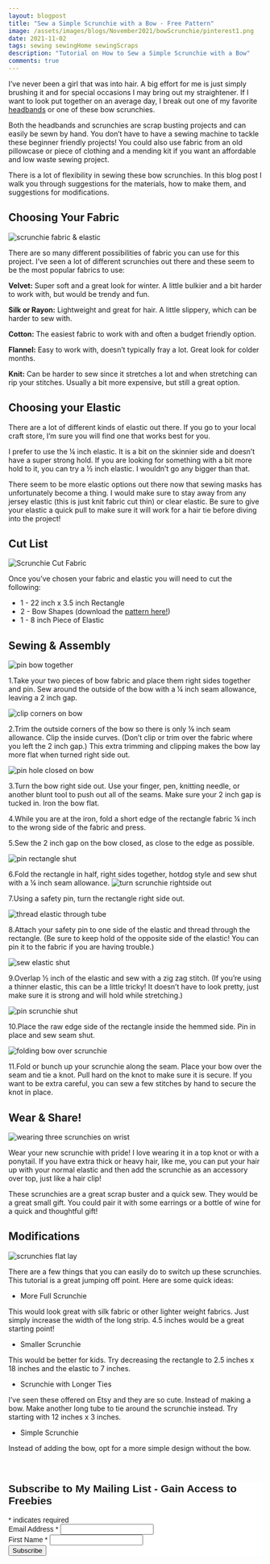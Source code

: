 ```yaml
---
layout: blogpost
title: "Sew a Simple Scrunchie with a Bow - Free Pattern"
image: /assets/images/blogs/November2021/bowScrunchie/pinterest1.png
date: 2021-11-02
tags: sewing sewingHome sewingScraps
description: "Tutorial on How to Sew a Simple Scrunchie with a Bow"
comments: true
---
```

I’ve never been a girl that was into hair. A big effort for me is just simply brushing it and for special occasions I may bring out my straightener. If I want to look put together on an average day, I break out one of my favorite [headbands](https://joyberrystudios.com/2021/05/12/knotHeadband.html) or one of these bow scrunchies. 

Both the headbands and scrunchies are scrap busting projects and can easily be sewn by hand. You don’t have to have a sewing machine to tackle these beginner friendly projects! You could also use fabric from an old pillowcase or piece of clothing and a mending kit if you want an affordable and low waste sewing project.

There is a lot of flexibility in sewing these bow scrunchies. In this blog post I walk you through suggestions for the materials, how to make them, and suggestions for modifications.

## Choosing Your Fabric

![scrunchie fabric & elastic](/assets/images/blogs/November2021/bowScrunchie/scrunchieMaterials.jpg)

There are so many different possibilities of fabric you can use for this project. I’ve seen a lot of different scrunchies out there and these seem to be the most popular fabrics to use:

**Velvet:** Super soft and a great look for winter.  A little bulkier and a bit harder to work with, but would be trendy and fun.

**Silk or Rayon:** Lightweight and great for hair. A little slippery, which can be harder to sew with.

**Cotton:** The easiest fabric to work with and often a budget friendly option.

**Flannel:** Easy to work with, doesn’t typically fray a lot. Great look for colder months.

**Knit:** Can be harder to sew since it stretches a lot and when stretching can rip your stitches. Usually a bit more expensive, but still a great option.

## Choosing your Elastic

There are a lot of different kinds of elastic out there. If you go to your local craft store, I’m sure you will find one that works best for you.

I prefer to use the ¼ inch elastic. It is a bit on the skinnier side and doesn’t have a super strong hold. If you are looking for something with a bit more hold to it, you can try a ½ inch elastic. I wouldn’t go any bigger than that.

There seem to be more elastic options out there now that sewing masks has unfortunately become a thing. I would make sure to stay away from any jersey elastic (this is just knit fabric cut thin) or clear elastic. Be sure to give your elastic a quick pull to make sure it will work for a hair tie before diving into the project!

## Cut List

![Scrunchie Cut Fabric](/assets/images/blogs/November2021/bowScrunchie/scrunchieMaterials.jpg)

Once you’ve chosen your fabric and elastic you will need to cut the following:

* 1 - 22 inch x 3.5 inch Rectangle
* 2 - Bow Shapes (download the [pattern here!](/assets/images/blogs/November2021/bowScrunchie/scrunchiePattern.pdf))
* 1 - 8 inch Piece of Elastic 

## Sewing & Assembly

![pin bow together](/assets/images/blogs/November2021/bowScrunchie/pinBowFirst.jpg)

1.Take your two pieces of bow fabric and place them right sides together and pin. Sew around the outside of the bow with a ¼ inch seam allowance, leaving a 2 inch gap.

![clip corners on bow](/assets/images/blogs/November2021/bowScrunchie/clipCorners.jpg)

2.Trim the outside corners of the bow so there is only ⅛ inch seam allowance. Clip the inside curves. (Don’t clip or trim over the fabric where you left the 2 inch gap.) This extra trimming and clipping makes the bow lay more flat when turned right side out.

![pin hole closed on bow](/assets/images/blogs/November2021/bowScrunchie/pinBowSecond.jpg)

3.Turn the bow right side out. Use your finger, pen, knitting needle, or another blunt tool to push out all of the seams. Make sure your 2 inch gap is tucked in. Iron the bow flat.

4.While you are at the iron, fold a short edge of the rectangle fabric ¼ inch to the wrong side of the fabric and press.

5.Sew the 2 inch gap on the bow closed, as close to the edge as possible.

![pin rectangle shut](/assets/images/blogs/November2021/bowScrunchie/pinRectangleShut.jpg)

6.Fold the rectangle in half, right sides together, hotdog style and sew shut with a ¼ inch seam allowance.
![turn scrunchie rightside out](/assets/images/blogs/November2021/bowScrunchie/reverseTube.jpg)

7.Using a safety pin, turn the rectangle right side out. 

![thread elastic through tube](/assets/images/blogs/November2021/bowScrunchie/threadElastic.jpg)

8.Attach your safety pin to one side of the elastic and thread through the rectangle. (Be sure to keep hold of the opposite side of the elastic! You can pin it to the fabric if you are having trouble.)

![sew elastic shut](/assets/images/blogs/November2021/bowScrunchie/sewElastic.jpg)

9.Overlap ½ inch of the elastic and sew with a zig zag stitch. (If you’re using a thinner elastic, this can be a little tricky! It doesn’t have to look pretty, just make sure it is strong and will hold while stretching.)

![pin scrunchie shut](/assets/images/blogs/November2021/bowScrunchie/pinScrunchie.jpg)

10.Place the raw edge side of the rectangle inside the hemmed side. Pin in place and sew seam shut.

![folding bow over scrunchie](/assets/images/blogs/November2021/bowScrunchie/bowFold.jpg)

11.Fold or bunch up your scrunchie along the seam. Place your bow over the seam and tie a knot. Pull hard on the knot to make sure it is secure. If you want to be extra careful, you can sew a few stitches by hand to secure the knot in place.

## Wear & Share!

![wearing three scrunchies on wrist](/assets/images/blogs/November2021/bowScrunchie/threeScrunchiesWrist.jpg)

Wear your new scrunchie with pride! I love wearing it in a top knot or with a ponytail. If you have extra thick or heavy hair, like me, you can put your hair up with your normal elastic and then add the scrunchie as an accessory over top, just like a hair clip!

These scrunchies are a great scrap buster and a quick sew. They would be a great small gift. You could pair it with some earrings or a bottle of wine for a quick and thoughtful gift!

## Modifications

![scrunchies flat lay](/assets/images/blogs/November2021/bowScrunchie/threeScrunchiesFlat.jpg)

There are a few things that you can easily do to switch up these scrunchies. This tutorial is a great jumping off point. Here are some quick ideas:

* More Full Scrunchie

This would look great with silk fabric or other lighter weight fabrics. Just simply increase the width of the long strip. 4.5 inches would be a great starting point!

* Smaller Scrunchie 

This would be better for kids. Try decreasing the rectangle to 2.5 inches x 18 inches and the elastic to 7 inches.

* Scrunchie with Longer Ties

I’ve seen these offered on Etsy and they are so cute. Instead of making a bow. Make another long tube to tie around the scrunchie instead. Try starting with 12 inches x 3 inches. 

* Simple Scrunchie

Instead of adding the bow, opt for a more simple design without the bow.




<br>

<!-- Begin Mailchimp Signup Form -->
<link href="//cdn-images.mailchimp.com/embedcode/classic-10_7.css" rel="stylesheet" type="text/css">
<style type="text/css">
    #mc_embed_signup{background:#fff; clear:left; font:14px Helvetica,Arial,sans-serif; }
    /* Add your own Mailchimp form style overrides in your site stylesheet or in this style block.
       We recommend moving this block and the preceding CSS link to the HEAD of your HTML file. */
</style>
<div id="mc_embed_signup">
<form action="https://Joyberrystudios.us1.list-manage.com/subscribe/post?u=eca5a397f2fb0d58dcb66315c&amp;id=99d28d5b5c" method="post" id="mc-embedded-subscribe-form" name="mc-embedded-subscribe-form" class="validate" target="_blank" novalidate>
    <div id="mc_embed_signup_scroll">
    <h2>Subscribe to My Mailing List - Gain Access to Freebies</h2>
<div class="indicates-required"><span class="asterisk">*</span> indicates required</div>
<div class="mc-field-group">
    <label for="mce-EMAIL">Email Address  <span class="asterisk">*</span>
</label>
    <input type="email" value="" name="EMAIL" class="required email" id="mce-EMAIL">
</div>
<div class="mc-field-group">
    <label for="mce-FNAME">First Name  <span class="asterisk">*</span>
</label>
    <input type="text" value="" name="FNAME" class="required" id="mce-FNAME">
</div>
    <div id="mce-responses" class="clear">
        <div class="response" id="mce-error-response" style="display:none"></div>
        <div class="response" id="mce-success-response" style="display:none"></div>
    </div>    <!-- real people should not fill this in and expect good things - do not remove this or risk form bot signups-->
    <div style="position: absolute; left: -5000px;" aria-hidden="true"><input type="text" name="b_eca5a397f2fb0d58dcb66315c_99d28d5b5c" tabindex="-1" value=""></div>
    <div class="clear"><input type="submit" value="Subscribe" name="subscribe" id="mc-embedded-subscribe" class="button"></div>
    </div>
</form>
</div>
<script type='text/javascript' src='//s3.amazonaws.com/downloads.mailchimp.com/js/mc-validate.js'></script><script type='text/javascript'>(function($) {window.fnames = new Array(); window.ftypes = new Array();fnames[0]='EMAIL';ftypes[0]='email';fnames[1]='FNAME';ftypes[1]='text';fnames[2]='LNAME';ftypes[2]='text';fnames[3]='ADDRESS';ftypes[3]='address';fnames[4]='PHONE';ftypes[4]='phone';fnames[5]='BIRTHDAY';ftypes[5]='birthday';fnames[6]='OPTIN';ftypes[6]='text';}(jQuery));var $mcj = jQuery.noConflict(true);</script>
<!--End mc_embed_signup-->

<br>
<br>
